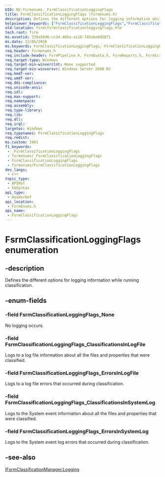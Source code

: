 ```yaml
---
UID: NE:fsrmenums._FsrmClassificationLoggingFlags
title: FsrmClassificationLoggingFlags (fsrmenums.h)
description: Defines the different options for logging information while running classification.
helpviewer_keywords: ["FsrmClassificationLoggingFlags","FsrmClassificationLoggingFlags enumeration [File Server Resource Manager]","FsrmClassificationLoggingFlags_ClassificationsInLogFile","FsrmClassificationLoggingFlags_ClassificationsInSystemLog","FsrmClassificationLoggingFlags_ErrorsInLogFile","FsrmClassificationLoggingFlags_ErrorsInSystemLog","FsrmClassificationLoggingFlags_None","fs.fsrmclassificationloggingflags","fsrm.fsrmclassificationloggingflags","fsrmenums/FsrmClassificationLoggingFlags","fsrmenums/FsrmClassificationLoggingFlags_ClassificationsInLogFile","fsrmenums/FsrmClassificationLoggingFlags_ClassificationsInSystemLog","fsrmenums/FsrmClassificationLoggingFlags_ErrorsInLogFile","fsrmenums/FsrmClassificationLoggingFlags_ErrorsInSystemLog","fsrmenums/FsrmClassificationLoggingFlags_None"]
old-location: fsrm\fsrmclassificationloggingflags.htm
tech.root: fsrm
ms.assetid: 339a50d6-cc34-46ba-a116-745abe0d2871
ms.date: 12/05/2018
ms.keywords: FsrmClassificationLoggingFlags, FsrmClassificationLoggingFlags enumeration [File Server Resource Manager], FsrmClassificationLoggingFlags_ClassificationsInLogFile, FsrmClassificationLoggingFlags_ClassificationsInSystemLog, FsrmClassificationLoggingFlags_ErrorsInLogFile, FsrmClassificationLoggingFlags_ErrorsInSystemLog, FsrmClassificationLoggingFlags_None, fs.fsrmclassificationloggingflags, fsrm.fsrmclassificationloggingflags, fsrmenums/FsrmClassificationLoggingFlags, fsrmenums/FsrmClassificationLoggingFlags_ClassificationsInLogFile, fsrmenums/FsrmClassificationLoggingFlags_ClassificationsInSystemLog, fsrmenums/FsrmClassificationLoggingFlags_ErrorsInLogFile, fsrmenums/FsrmClassificationLoggingFlags_ErrorsInSystemLog, fsrmenums/FsrmClassificationLoggingFlags_None
req.header: fsrmenums.h
req.include-header: FsrmPipeline.h, FsrmQuota.h, FsrmReports.h, FsrmScreen.h
req.target-type: Windows
req.target-min-winverclnt: None supported
req.target-min-winversvr: Windows Server 2008 R2
req.kmdf-ver: 
req.umdf-ver: 
req.ddi-compliance: 
req.unicode-ansi: 
req.idl: 
req.max-support: 
req.namespace: 
req.assembly: 
req.type-library: 
req.lib: 
req.dll: 
req.irql: 
targetos: Windows
req.typenames: FsrmClassificationLoggingFlags
req.redist: 
ms.custom: 19H1
f1_keywords:
 - _FsrmClassificationLoggingFlags
 - fsrmenums/_FsrmClassificationLoggingFlags
 - FsrmClassificationLoggingFlags
 - fsrmenums/FsrmClassificationLoggingFlags
dev_langs:
 - c++
topic_type:
 - APIRef
 - kbSyntax
api_type:
 - HeaderDef
api_location:
 - FsrmEnums.h
api_name:
 - FsrmClassificationLoggingFlags
---
```


# FsrmClassificationLoggingFlags enumeration


## -description

Defines the different options for logging information while running classification.

## -enum-fields

### -field FsrmClassificationLoggingFlags_None

No logging occurs.

### -field FsrmClassificationLoggingFlags_ClassificationsInLogFile

Logs to a log file information about all the files and properties that were classified.

### -field FsrmClassificationLoggingFlags_ErrorsInLogFile

Logs to a log file errors that occurred during classification.

### -field FsrmClassificationLoggingFlags_ClassificationsInSystemLog

Logs to the System event information about all the files and properties that were classified.

### -field FsrmClassificationLoggingFlags_ErrorsInSystemLog

Logs to the System event log errors that occurred during classification.

## -see-also

<a href="https://docs.microsoft.com/previous-versions/windows/desktop/api/fsrmpipeline/nf-fsrmpipeline-ifsrmclassificationmanager-get_logging">IFsrmClassificationManager.Logging</a>

